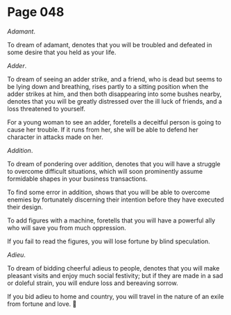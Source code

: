 # Page 048
_Adamant_.


To dream of adamant, denotes that you will be troubled and defeated
in some desire that you held as your life.


_Adder_.


To dream of seeing an adder strike, and a friend, who is dead but seems
to be lying down and breathing, rises partly to a sitting position when
the adder strikes at him, and then both disappearing into some bushes nearby,
denotes that you will be greatly distressed over the ill luck of friends,
and a loss threatened to yourself.


For a young woman to see an adder, foretells a deceitful
person is going to cause her trouble. If it runs from her,
she will be able to defend her character in attacks made on her.


_Addition_.


To dream of pondering over addition, denotes that you will have a struggle
to overcome difficult situations, which will soon prominently assume
formidable shapes in your business transactions.


To find some error in addition, shows that you will be able
to overcome enemies by fortunately discerning their intention
before they have executed their design.


To add figures with a machine, foretells that you will have a powerful ally
who will save you from much oppression.


If you fail to read the figures, you will lose fortune by blind speculation.


_Adieu_.


To dream of bidding cheerful adieus to people, denotes that you
will make pleasant visits and enjoy much social festivity;
but if they are made in a sad or doleful strain, you will endure
loss and bereaving sorrow.


If you bid adieu to home and country, you will travel in the nature
of an exile from fortune and love.
